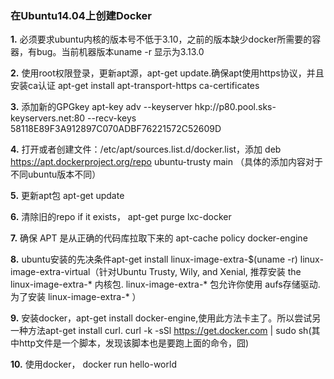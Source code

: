 ### 在Ubuntu14.04上创建Docker

**1.** 必须要求ubuntu内核的版本号不低于3.10，之前的版本缺少docker所需要的容器，有bug。当前机器版本uname -r 显示为3.13.0

**2.** 使用root权限登录，更新apt源，apt-get update.确保apt使用https协议，并且安装ca认证 apt-get install apt-transport-https ca-certificates

**3.** 添加新的GPGkey apt-key adv --keyserver hkp://p80.pool.sks-keyservers.net:80 --recv-keys 58118E89F3A912897C070ADBF76221572C52609D

**4.** 打开或者创建文件：/etc/apt/sources.list.d/docker.list，添加 deb https://apt.dockerproject.org/repo ubuntu-trusty main （具体的添加内容对于不同ubuntu版本不同）

**5.** 更新apt包 apt-get update

**6.** 清除旧的repo if it exists， apt-get purge lxc-docker

**7.** 确保 APT 是从正确的代码库拉取下来的 apt-cache policy docker-engine

**8.** ubuntu安装的先决条件apt-get install linux-image-extra-$(uname -r) linux-image-extra-virtual（针对Ubuntu Trusty, Wily, and Xenial, 推荐安装 the linux-image-extra-* 内核包.  linux-image-extra-* 包允许你使用 aufs存储驱动.为了安装 linux-image-extra-* ）

**9.** 安装docker，apt-get install docker-engine,使用此方法卡主了。所以尝试另一种方法apt-get install curl. curl -k -sSl https://get.docker.com | sudo sh(其中http文件是一个脚本，发现该脚本也是要跑上面的命令，囧)

**10.** 使用docker， docker run hello-world